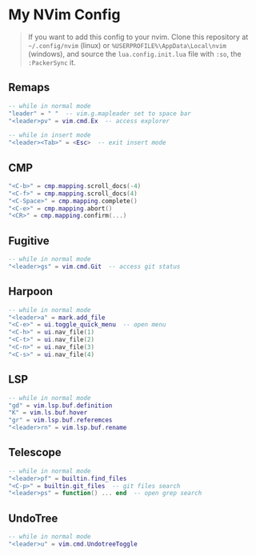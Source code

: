 # My NVim Config

> If you want to add this config to your nvim. Clone this repository at `~/.config/nvim` (linux) or `%USERPROFILE%\AppData\Local\nvim` (windows), and source the `lua.config.init.lua` file with `:so`, the `:PackerSync` it. 

## Remaps
```lua
-- while in normal mode
"leader" = " "  -- vim.g.mapleader set to space bar
"<leader>pv" = vim.cmd.Ex  -- access explorer

-- while in insert mode
"<leader><Tab>" = <Esc>  -- exit insert mode
```

## CMP
```lua
"<C-b>" = cmp.mapping.scroll_docs(-4)
"<C-f>" = cmp.mapping.scroll_docs(4)
"<C-Space>" = cmp.mapping.complete()
"<C-e>" = cmp.mapping.abort()
"<CR>" = cmp.mapping.confirm(...)
```

## Fugitive
```lua
-- while in normal mode
"<leader>gs" = vim.cmd.Git  -- access git status
```

## Harpoon
```lua
-- while in normal mode
"<leader>a" = mark.add_file
"<C-e>" = ui.toggle_quick_menu  -- open menu
"<C-h>" = ui.nav_file(1)
"<C-t>" = ui.nav_file(2)
"<C-n>" = ui.nav_file(3)
"<C-s>" = ui.nav_file(4)
```

## LSP
```lua
-- while in normal mode
"gd" = vim.lsp.buf.definition
"K" = vim.ls.buf.hover
"gr" = vim.lsp.buf.referemces
"<leader>rn" = vim.lsp.buf.rename
```

## Telescope
```lua
-- while in normal mode
"<leader>pf" = builtin.find_files
"<C-p>" = builtin.git_files  -- git files search
"<leader>ps" = function() ... end  -- open grep search
```

## UndoTree
```lua
-- while in normal mode
"<leader>u" = vim.cmd.UndotreeToggle
```
